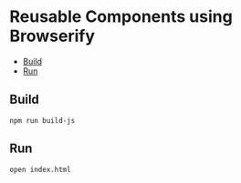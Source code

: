 # Reusable Components using Browserify

* [Build](#build)
* [Run](#run)

## Build
    npm run build-js

## Run
    open index.html
